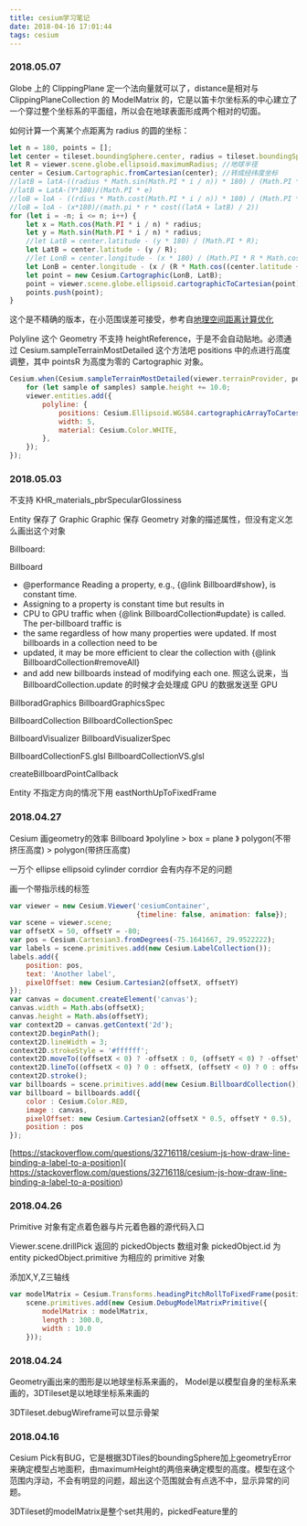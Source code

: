 ```yaml
---
title: cesium学习笔记
date: 2018-04-16 17:01:44
tags: cesium
---
```


### 2018.05.07

Globe 上的 ClippingPlane 定一个法向量就可以了，distance是相对与 ClippingPlaneCollection 的 ModelMatrix 的，它是以笛卡尔坐标系的中心建立了一个穿过整个坐标系的平面组，所以会在地球表面形成两个相对的切面。

如何计算一个离某个点距离为 radius 的圆的坐标：
```javascript
let n = 180, points = [];
let center = tileset.boundingSphere.center, radius = tileset.boundingSphere.radius;
let R = viewer.scene.globe.ellipsoid.maximumRadius; //地球半径
center = Cesium.Cartographic.fromCartesian(center); //转成经纬度坐标
//latB = latA-((radius * Math.sin(Math.PI * i / n)) * 180) / (Math.PI * ellipsoid.R)
//latB = LatA-(Y*180)/(Math.PI * e)
//loB = loA - ((rdius * Math.cost(Math.PI * i / n)) * 180) / (Math.PI * ellipsoid.R * Math.cos((LatA + LatB) / 2))
//loB = loA - (x*180)/(math.pi * r * cost((latA + latB) / 2))
for (let i = -n; i <= n; i++) {
    let x = Math.cos(Math.PI * i / n) * radius;
    let y = Math.sin(Math.PI * i / n) * radius;
    //let LatB = center.latitude - (y * 180) / (Math.PI * R);
    let LatB = center.latitude - (y / R);
    //let LonB = center.longitude - (x * 180) / (Math.PI * R * Math.cos((center.latitude + LatB) / 2));
    let LonB = center.longitude - (x / (R * Math.cos((center.latitude + LatB) / 2)));
    let point = new Cesium.Cartographic(LonB, LatB);
    point = viewer.scene.globe.ellipsoid.cartographicToCartesian(point);
    points.push(point);
}
```
这个是不精确的版本，在小范围误差可接受，参考自[地理空间距离计算优化](https://tech.meituan.com/lucene-distance.html)

Polyline 这个 Geometry 不支持 heightReference，于是不会自动贴地。必须通过 Cesium.sampleTerrainMostDetailed 这个方法吧 positions 中的点进行高度调整，其中 pointsR 为高度为零的 Cartographic 对象。
```javascript
Cesium.when(Cesium.sampleTerrainMostDetailed(viewer.terrainProvider, pointsR), (samples) => {
    for (let sample of samples) sample.height += 10.0;
    viewer.entities.add({
        polyline: {
            positions: Cesium.Ellipsoid.WGS84.cartographicArrayToCartesianArray(samples),
            width: 5,
            material: Cesium.Color.WHITE,
        },
    });
});
```

### 2018.05.03

不支持 KHR_materials_pbrSpecularGlossiness 

Entity 保存了 Graphic
Graphic 保存 Geometry 对象的描述属性，但没有定义怎么画出这个对象

Billboard:

Billboard

* @performance Reading a property, e.g., {@link Billboard#show}, is constant time.
* Assigning to a property is constant time but results in
* CPU to GPU traffic when {@link BillboardCollection#update} is called. The per-billboard traffic is
* the same regardless of how many properties were updated. If most billboards in a collection need to be
* updated, it may be more efficient to clear the collection with {@link BillboardCollection#removeAll}
* and add new billboards instead of modifying each one.
照这么说来，当 BillboardCollection.update 的时候才会处理成 GPU 的数据发送至 GPU

BillboradGraphics
BillboardGraphicsSpec

BillboardCollection
BillboardCollectionSpec

BillboardVisualizer
BillboardVisualizerSpec

BillboardCollectionFS.glsl
BillboardCollectionVS.glsl

createBillboardPointCallback 



Entity 不指定方向的情况下用 eastNorthUpToFixedFrame


### 2018.04.27

Cesium 画geometry的效率
Billboard 》polyline > box = plane 》 polygon(不带挤压高度) > polygon(带挤压高度) 

一万个 ellipse ellipsoid cylinder corrdior 会有内存不足的问题

画一个带指示线的标签

```javascript
var viewer = new Cesium.Viewer('cesiumContainer',
                               {timeline: false, animation: false});
var scene = viewer.scene;
var offsetX = 50, offsetY = -80;
var pos = Cesium.Cartesian3.fromDegrees(-75.1641667, 29.9522222);
var labels = scene.primitives.add(new Cesium.LabelCollection());
labels.add({
    position: pos,
    text: 'Another label',
    pixelOffset: new Cesium.Cartesian2(offsetX, offsetY)
});
var canvas = document.createElement('canvas');
canvas.width = Math.abs(offsetX);
canvas.height = Math.abs(offsetY);
var context2D = canvas.getContext('2d');
context2D.beginPath();
context2D.lineWidth = 3;
context2D.strokeStyle = '#ffffff';
context2D.moveTo((offsetX < 0) ? -offsetX : 0, (offsetY < 0) ? -offsetY : 0);
context2D.lineTo((offsetX < 0) ? 0 : offsetX, (offsetY < 0) ? 0 : offsetY);
context2D.stroke();
var billboards = scene.primitives.add(new Cesium.BillboardCollection());
var billboard = billboards.add({
    color : Cesium.Color.RED,
    image : canvas,
    pixelOffset: new Cesium.Cartesian2(offsetX * 0.5, offsetY * 0.5),
    position : pos
});

```
[https://stackoverflow.com/questions/32716118/cesium-js-how-draw-line-binding-a-label-to-a-position]( https://stackoverflow.com/questions/32716118/cesium-js-how-draw-line-binding-a-label-to-a-position)

### 2018.04.26

Primitive 对象有定点着色器与片元着色器的源代码入口

Viewer.scene.drillPick 返回的 pickedObjects 数组对象
pickedObject.id 为 entity
pickedObject.primitive 为相应的 primitive 对象


添加X,Y,Z三轴线

```javascript
var modelMatrix = Cesium.Transforms.headingPitchRollToFixedFrame(position, hprRollZero, Cesium.Ellipsoid.WGS84, converter);
    scene.primitives.add(new Cesium.DebugModelMatrixPrimitive({
        modelMatrix : modelMatrix,
        length : 300.0,
        width : 10.0
    }));
```
### 2018.04.24
Geometry画出来的图形是以地球坐标系来画的， Model是以模型自身的坐标系来画的，3DTileset是以地球坐标系来画的

3DTileset.debugWireframe可以显示骨架

### 2018.04.16

Cesium Pick有BUG，它是根据3DTiles的boundingSphere加上geometryError来确定模型占地面积，由maximumHeight的两倍来确定模型的高度。模型在这个范围内浮动，不会有明显的问题，超出这个范围就会有点选不中，显示异常的问题。

3DTileset的modelMatrix是整个set共用的，pickedFeature里的
